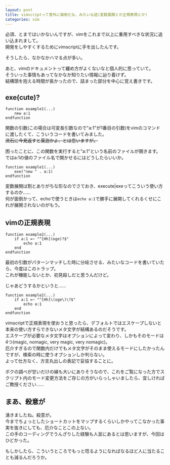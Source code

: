 ```yaml
---
layout: post
title: vimscriptって意外に面倒だな、みたいな話(変数展開とか正規表現とか)
categories: vim
---
```


必須、とまではいかないんですが、vimをこれまで以上に重用すべきな状況に追い込まれまして。  
開発をしやすくするためにvimscriptに手を出したんです。

そうしたら、なかなかハマる点が多い。

あと、vimのドキュメントって纏め方がよくないなと個人的に思っていて。  
そういった事情もあってなかなか知りたい情報に辿り着けず。  
結構頭を抱える時間が長かったので、詰まった部分を中心に覚え書きです。

## exe(cute)?

``` bad-example1.vim
function example1(...)
    new a:1
endfunction
```

関数の引数(この場合は可変長引数なので"a:1"が1番目の引数)をvimのコマンドに渡したくて、こういうコードを書いてみました。  
~~流石に今見返すと莫迦かよ、とは思いますが。~~

困ったことに、この関数を実行すると"a:1"という名前のファイルが開きます。  
ではa:1の値のファイル名で開かせるにはどうしたらいいか。

``` good-example1.vim
function example1(...)
    exe("new " . a:1)
endfunction
```

変数展開は割とありがちな形なのでさておき、execute|exeってこういう使い方するのか……  
何が面倒かって、echoで使うときは```echo a:1```で勝手に展開してくれるくせにこれが展開されないのがもう。

## vimの正規表現

``` bad-example2.vim
function example2(...)
    if a:1 =~ "^[Hh](oge)?$"
        echo a:1
    end
endfunction
```

最初の引数がパターンマッチした時に分岐させる、みたいなコードを書いていたら、今度はこのトラップ。  
これが機能しないとか、初見殺しだと思うんだけど。

じゃあどうするかというと……

``` good-example2.vim
function example2(...)
    if a:1 =~ "^[Hh]\(oge\)\?$"
        echo a:1
    end
endfunction
```

vimscriptで正規表現を使おうと思ったら、デフォルトではエスケープしないと本来の使い方すらできないメタ文字が結構あるのだそうです。  
エスケープが必要なメタ文字はオプションによって変わり、しかもそのモードは4つ(magic, nomagic, very magic, very nomagic)。  
厄介すぎるので関数内だけでもメタ文字がそのまま使えるモードにしたかったんですが、検索の時に使うオプションしか判らない。  
よって仕方なく、方言丸出しの表記で妥協することに。

ボクの調べが甘いだけの線も大いにありそうなので、これをご覧になった方でスクリプト内のモード変更方法をご存じの方がいらっしゃいましたら、宜しければご教授ください……

## まあ、殺意が

湧きましたね。殺意が。  
今までちょっとしたショートカットをマップするくらいしかやってこなかった事実を抜きにしても、厄介なことこの上ない。  
この手のコーディングでうんざりした経験も人並にあるとは思いますが、今回はひどかった。

もしかしたら、こういうところでもっと唸るようになればなるほど人に当たることも減るんだろうか。
